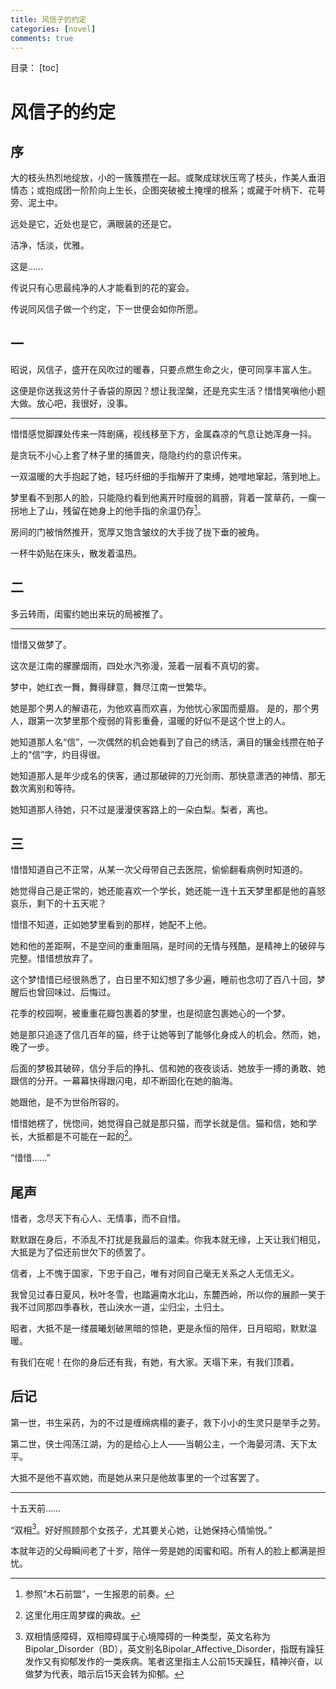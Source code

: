 ```yaml
---
title: 风信子的约定
categories: [novel]
comments: true
---
```

目录：
[toc]

# 风信子的约定

## 序

大的枝头热烈地绽放，小的一簇簇攒在一起。或聚成球状压弯了枝头，作美人垂泪情态；或抱成团一阶阶向上生长，企图突破被土掩埋的根系；或藏于叶柄下、花萼旁、泥土中。

远处是它，近处也是它，满眼装的还是它。

洁净，恬淡，优雅。

这是……

传说只有心思最纯净的人才能看到的花的宴会。

传说同风信子做一个约定，下一世便会如你所愿。

## 一

昭说，风信子，盛开在风吹过的暖春，只要点燃生命之火，便可同享丰富人生。

这便是你送我这劳什子香袋的原因？想让我涅槃，还是充实生活？惜惜笑嗔他小题大做。放心吧，我很好，没事。

-------------------------------------

惜惜感觉脚踝处传来一阵剧痛，视线移至下方，金属森凉的气息让她浑身一抖。

是贪玩不小心上套了林子里的捕兽夹，隐隐约约的意识传来。

一双温暖的大手抱起了她，轻巧纤细的手指解开了束缚，她噌地窜起，落到地上。

梦里看不到那人的脸，只能隐约看到他离开时瘦弱的肩膀，背着一筐草药，一瘸一拐地上了山，残留在她身上的他手指的余温仍存[^1]。

房间的门被悄然推开，宽厚又饱含皱纹的大手拢了拢下垂的被角。

一杯牛奶贴在床头，散发着温热。

## 二

多云转雨，闺蜜约她出来玩的局被推了。

-------------------------------------

惜惜又做梦了。

这次是江南的朦朦烟雨，四处水汽弥漫，笼着一层看不真切的雾。

梦中，她红衣一舞，舞得肆意，舞尽江南一世繁华。

她是那个男人的解语花，为他欢喜而欢喜，为他忧心家国而蹙眉。
是的，那个男人，跟第一次梦里那个瘦弱的背影重叠，温暖的好似不是这个世上的人。

她知道那人名“信”，一次偶然的机会她看到了自己的绣活，满目的镶金线攒在帕子上的“信”字，灼目得很。

她知道那人是年少成名的侠客，通过那破碎的刀光剑雨、那快意潇洒的神情、那无数次离别和等待。

她知道那人待她，只不过是漫漫侠客路上的一朵白梨。梨者，离也。
## 三

惜惜知道自己不正常，从某一次父母带自己去医院，偷偷翻看病例时知道的。

她觉得自己是正常的，她还能喜欢一个学长，她还能一连十五天梦里都是他的喜怒哀乐，剩下的十五天呢？

惜惜不知道，正如她梦里看到的那样，她配不上他。

她和他的差距啊，不是空间的重重阻隔，是时间的无情与残酷，是精神上的破碎与完整。惜惜想放弃了。

这个梦惜惜已经很熟悉了，白日里不知幻想了多少遍，睡前也念叨了百八十回，梦醒后也曾回味过、后悔过。

花季的校园啊，被重重花瓣包裹着的梦里，也是彻底包裹她心的一个梦。

她是那只追逐了信几百年的猫，终于让她等到了能够化身成人的机会。然而，她，晚了一步。

后面的梦极其破碎，信分手后的挣扎、信和她的夜夜谈话、她放手一搏的勇敢、她跟信的分开。一幕幕快得跟闪电，却不断固化在她的脑海。

她跟他，是不为世俗所容的。

惜惜她楞了，恍惚间，她觉得自己就是那只猫，而学长就是信。猫和信，她和学长，大抵都是不可能在一起的[^2]。

“惜惜……”

## 尾声

惜者，念尽天下有心人、无情事，而不自惜。

默默跟在身后，不添乱不打扰是我最后的温柔。你我本就无缘，上天让我们相见，大抵是为了偿还前世欠下的债罢了。

信者，上不愧于国家，下忠于自己，唯有对同自己毫无关系之人无信无义。

我曾见过春日夏风，秋叶冬雪，也踏遍南水北山，东麓西岭，所以你的展颜一笑于我不过同那四季春秋，苍山泱水一道，尘归尘，土归土。

昭者，大抵不是一缕晨曦划破黑暗的惊艳，更是永恒的陪伴，日月昭昭，默默温暖。

有我们在呢！在你的身后还有我，有她，有大家。天塌下来，有我们顶着。

## 后记

第一世，书生采药，为的不过是缠绵病榻的妻子，救下小小的生灵只是举手之劳。

第二世，侠士闯荡江湖，为的是给心上人——当朝公主，一个海晏河清、天下太平。

大抵不是他不喜欢她，而是她从来只是他故事里的一个过客罢了。

-------------------------------------

十五天前……

“双相[^3]。好好照顾那个女孩子，尤其要关心她，让她保持心情愉悦。”

本就年迈的父母瞬间老了十岁，陪伴一旁是她的闺蜜和昭。所有人的脸上都满是担忧。


[^1]: 参照“木石前盟”，一生报恩的前奏。

[^2]: 这里化用庄周梦蝶的典故。

[^3]: 双相情感障碍，双相障碍属于心境障碍的一种类型，英文名称为Bipolar_Disorder（BD），英文别名Bipolar_Affective_Disorder，指既有躁狂发作又有抑郁发作的一类疾病。笔者这里指主人公前15天躁狂，精神兴奋，以做梦为代表，暗示后15天会转为抑郁。


